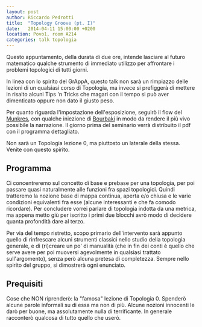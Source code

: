 ```yaml
---
layout: post
author: Riccardo Pedrotti
title:  "Topology Groove (pt. I)"
date:   2014-04-11 15:00:00 +0200
location: Povo1, room A214
categories: talk topologia
---
```



Questo appuntamento, della durata di due ore, intende lasciare al futuro
matematico qualche strumento di immediato utilizzo per affrontare i problemi
topologici di tutti giorni.

In linea con lo spirito del GrAppA, questo talk non sarà un rimpiazzo delle
lezioni di un qualsiasi corso di Topologia, ma invece si prefiggerà di mettere
in risalto alcuni Tips 'n Tricks che magari con il tempo si può aver dimenticato
oppure non dato il giusto peso.

Per quanto riguarda l'impostazione dell'esposizione, seguirò il flow del
[Munkres][munkres], con qualche iniezione di [Bourbaki][bourbaki] in modo da
rendere il più vivo possibile la narrazione. Il giorno prima del seminario verrà
distribuito il pdf con il programma dettagliato.

Non sarà un Topologia lezione 0, ma piuttosto un laterale della stessa. Venite
con questo spirito.

Programma
---------

Ci concentreremo sul concetto di base e prebase per una topologia, per poi
passare quasi naturalmente alle funzioni fra spazi topologici. Quindi tratteremo
la nozione base di mappa continua, aperta e/o chiusa e le varie condizioni
equivalenti fra esse (alcune interessanti e che fa comodo ricordare). Per
concludere vorrei parlare di topologia indotta da una metrica, ma appena metto
giù per iscritto i primi due blocchi avrò modo di decidere quanta profondità
dare al terzo.

Per via del tempo ristretto, scopo primario dell'intervento sarà appunto quello
di rinfrescare alcuni strumenti classici nello studio della topologia generale,
e di (ri)creare un po' di manualità (che in fin dei conti è quello che serve avere
per poi muoversi agevolmente in qualsiasi trattato sull'argomento), senza però
alcuna pretesa di completezza. Sempre nello
spirito del gruppo, si dimostrerà ogni enunciato.


Prequisiti
----------

Cose che NON riprenderò: la "famosa" lezione di Topologia 0. Spenderò alcune
parole informali su di essa ma non di più.
Alcune nozioni innocenti le darò per buone, ma assolutamente nulla di
terrificante. In generale racconterò qualcosa di tutto quello
che userò.

[munkres]:        www.maths.ed.ac.uk/~aar/papers/munkres2.pdf
[bourbaki]:       http://www.pdmi.ras.ru/~olegviro/topoman/part1.pdf